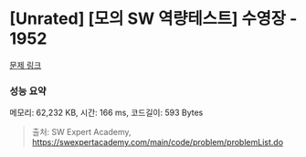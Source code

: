# [Unrated] [모의 SW 역량테스트] 수영장 - 1952 

[문제 링크](https://swexpertacademy.com/main/code/problem/problemDetail.do?contestProbId=AV5PpFQaAQMDFAUq) 

### 성능 요약

메모리: 62,232 KB, 시간: 166 ms, 코드길이: 593 Bytes



> 출처: SW Expert Academy, https://swexpertacademy.com/main/code/problem/problemList.do
